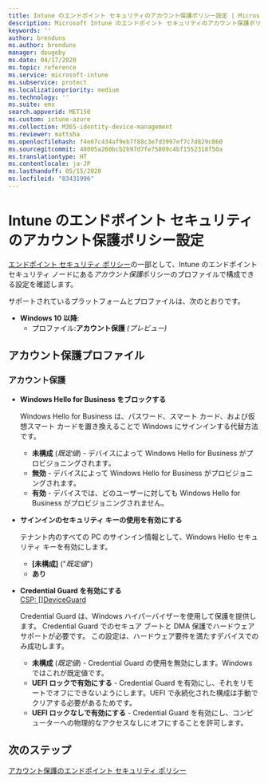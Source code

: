 ```yaml
---
title: Intune のエンドポイント セキュリティのアカウント保護ポリシー設定 | Microsoft Docs
description: Microsoft Intune のエンドポイント セキュリティのアカウント保護ポリシー設定
keywords: ''
author: brenduns
ms.author: brenduns
manager: dougeby
ms.date: 04/17/2020
ms.topic: reference
ms.service: microsoft-intune
ms.subservice: protect
ms.localizationpriority: medium
ms.technology: ''
ms.suite: ems
search.appverid: MET150
ms.custom: intune-azure
ms.collection: M365-identity-device-management
ms.reviewer: mattsha
ms.openlocfilehash: f4e67c434af9eb7f88c3e7d3997ef7c7d829c860
ms.sourcegitcommit: 48005a260bcb2b97d7fe75809c4bf1552318f50a
ms.translationtype: HT
ms.contentlocale: ja-JP
ms.lasthandoff: 05/15/2020
ms.locfileid: "83431996"
---
```

# <a name="account-protection-policy-settings-for-endpoint-security-in-intune"></a>Intune のエンドポイント セキュリティのアカウント保護ポリシー設定

[エンドポイント セキュリティ ポリシー](../protect/endpoint-security-policy.md)の一部として、Intune のエンドポイント セキュリティ ノードにある*アカウント保護*ポリシーのプロファイルで構成できる設定を確認します。

サポートされているプラットフォームとプロファイルは、次のとおりです。

- **Windows 10 以降**:
  - プロファイル:**アカウント保護** *(プレビュー)*


## <a name="account-protection-profile"></a>アカウント保護プロファイル

### <a name="account-protection"></a>アカウント保護

- **Windows Hello for Business をブロックする**

  Windows Hello for Business は、パスワード、スマート カード、および仮想スマート カードを置き換えることで Windows にサインインする代替方法です。
  - **未構成** (*既定値*) - デバイスによって Windows Hello for Business がプロビジョニングされます。
  - **無効** - デバイスによって Windows Hello for Business がプロビジョニングされます。
  - **有効** - デバイスでは、どのユーザーに対しても Windows Hello for Business がプロビジョニングされません。
  
- **サインインのセキュリティ キーの使用を有効にする**

  テナント内のすべての PC のサインイン情報として、Windows Hello セキュリティ キーを有効にします。
  - **[未構成]** ("*既定値*")
  - **あり**

- **Credential Guard を有効にする**  
  [CSP: []DeviceGuard](https://go.microsoft.com/fwlink/?linkid=872424)

  Credential Guard は、Windows ハイパーバイザーを使用して保護を提供します。 Credential Guard でのセキュア ブートと DMA 保護でハードウェア サポートが必要です。 この設定は、ハードウェア要件を満たすデバイスでのみ成功します。
  - **未構成** (*既定値*) - Credential Guard の使用を無効にします。Windows ではこれが既定値です。
  - **UEFI ロックで有効にする** - Credential Guard を有効にし、それをリモートでオフにできないようにします。UEFI で永続化された構成は手動でクリアする必要があるためです。
  - **UEFI ロックなしで有効にする** - Credential Guard を有効にし、コンピューターへの物理的なアクセスなしにオフにすることを許可します。

## <a name="next-steps"></a>次のステップ

[アカウント保護のエンドポイント セキュリティ ポリシー](../protect/endpoint-security-account-protection-policy.md)
